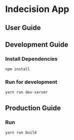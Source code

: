 # Indecision App

## User Guide

## Development Guide

### Install Dependencies
````bash
npm install
````

### Run for development
````bash
yarn run dev-server
````

## Production Guide
### Run
````bash
yarn run build
````